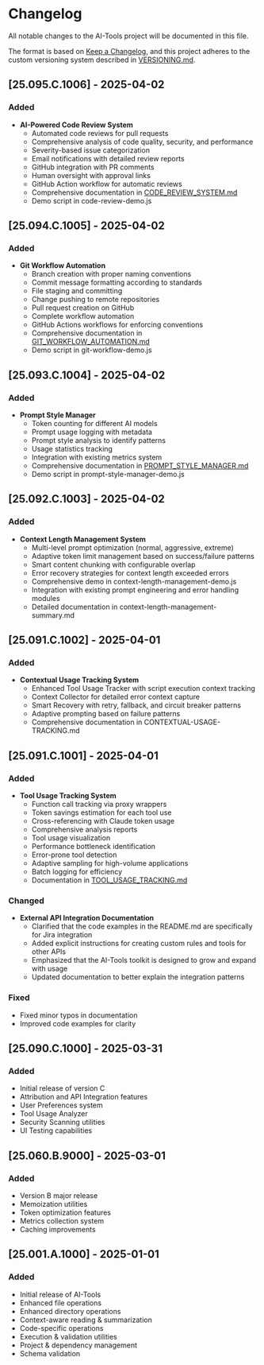 # Changelog

All notable changes to the AI-Tools project will be documented in this file.

The format is based on [Keep a Changelog](https://keepachangelog.com/en/1.0.0/),
and this project adheres to the custom versioning system described in [VERSIONING.md](./docs/VERSIONING.md).

## [25.095.C.1006] - 2025-04-02

### Added
- **AI-Powered Code Review System**
  - Automated code reviews for pull requests
  - Comprehensive analysis of code quality, security, and performance
  - Severity-based issue categorization
  - Email notifications with detailed review reports
  - GitHub integration with PR comments
  - Human oversight with approval links
  - GitHub Action workflow for automatic reviews
  - Comprehensive documentation in [CODE_REVIEW_SYSTEM.md](./docs/CODE_REVIEW_SYSTEM.md)
  - Demo script in code-review-demo.js

## [25.094.C.1005] - 2025-04-02

### Added
- **Git Workflow Automation**
  - Branch creation with proper naming conventions
  - Commit message formatting according to standards
  - File staging and committing
  - Change pushing to remote repositories
  - Pull request creation on GitHub
  - Complete workflow automation
  - GitHub Actions workflows for enforcing conventions
  - Comprehensive documentation in [GIT_WORKFLOW_AUTOMATION.md](./docs/GIT_WORKFLOW_AUTOMATION.md)
  - Demo script in git-workflow-demo.js

## [25.093.C.1004] - 2025-04-02

### Added
- **Prompt Style Manager**
  - Token counting for different AI models
  - Prompt usage logging with metadata
  - Prompt style analysis to identify patterns
  - Usage statistics tracking
  - Integration with existing metrics system
  - Comprehensive documentation in [PROMPT_STYLE_MANAGER.md](./docs/PROMPT_STYLE_MANAGER.md)
  - Demo script in prompt-style-manager-demo.js

## [25.092.C.1003] - 2025-04-02

### Added
- **Context Length Management System**
  - Multi-level prompt optimization (normal, aggressive, extreme)
  - Adaptive token limit management based on success/failure patterns
  - Smart content chunking with configurable overlap
  - Error recovery strategies for context length exceeded errors
  - Comprehensive demo in context-length-management-demo.js
  - Integration with existing prompt engineering and error handling modules
  - Detailed documentation in context-length-management-summary.md

## [25.091.C.1002] - 2025-04-01

### Added
- **Contextual Usage Tracking System**
  - Enhanced Tool Usage Tracker with script execution context tracking
  - Context Collector for detailed error context capture
  - Smart Recovery with retry, fallback, and circuit breaker patterns
  - Adaptive prompting based on failure patterns
  - Comprehensive documentation in CONTEXTUAL-USAGE-TRACKING.md

## [25.091.C.1001] - 2025-04-01

### Added
- **Tool Usage Tracking System**
  - Function call tracking via proxy wrappers
  - Token savings estimation for each tool use
  - Cross-referencing with Claude token usage
  - Comprehensive analysis reports
  - Tool usage visualization
  - Performance bottleneck identification
  - Error-prone tool detection
  - Adaptive sampling for high-volume applications
  - Batch logging for efficiency
  - Documentation in [TOOL_USAGE_TRACKING.md](./docs/TOOL_USAGE_TRACKING.md)

### Changed
- **External API Integration Documentation**
  - Clarified that the code examples in the README.md are specifically for Jira integration
  - Added explicit instructions for creating custom rules and tools for other APIs
  - Emphasized that the AI-Tools toolkit is designed to grow and expand with usage
  - Updated documentation to better explain the integration patterns

### Fixed
- Fixed minor typos in documentation
- Improved code examples for clarity

## [25.090.C.1000] - 2025-03-31

### Added
- Initial release of version C
- Attribution and API Integration features
- User Preferences system
- Tool Usage Analyzer
- Security Scanning utilities
- UI Testing capabilities

## [25.060.B.9000] - 2025-03-01

### Added
- Version B major release
- Memoization utilities
- Token optimization features
- Metrics collection system
- Caching improvements

## [25.001.A.1000] - 2025-01-01

### Added
- Initial release of AI-Tools
- Enhanced file operations
- Enhanced directory operations
- Context-aware reading & summarization
- Code-specific operations
- Execution & validation utilities
- Project & dependency management
- Schema validation
